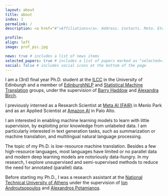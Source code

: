 ```yaml
---
layout: about
title: about
index: 1
permalink: /
description: <a href="#">Affiliations</a>. Address. Contacts. Moto. Etc.

profile:
align: left
image: prof_pic.jpg

news: true # includes a list of news items
selected_papers: true # includes a list of papers marked as "selected={true}"
social: false # includes social icons at the bottom of the page
---
```


I am a (3rd) final year Ph.D. student at the [ILCC](http://web.inf.ed.ac.uk/ilcc) in the University of Edinburgh
and a member of [EdinburghNLP](https://edinburghnlp.inf.ed.ac.uk/)
and [Statistical Machine Translation](http://www.statmt.org/ued/) groups,
under the supervision of [Barry Haddow](http://homepages.inf.ed.ac.uk/bhaddow/)
and [Alexandra Birch](http://homepages.inf.ed.ac.uk/abmayne/).

I previously interned as a Research Scientist at [Meta AI (FAIR)](https://ai.facebook.com/) in Menlo Park 
and as an Applied Scientist at [Amazon AI](https://www.amazon.science/) in Palo Alto.

I am interested in enabling machine learning models to learn with little supervision, 
by exploiting prior knowledge from unlabeled data.
I am particularly interested in text generation tasks, such as summarization or machine translation,
and multilingual natural language processing.

The topic of my Ph.D. is low-resource machine translation. Besides a few high-resource languages, most languages have
limited or no parallel data and modern deep learning models are notoriously data-hungry. 
In my research, I explore unsupervised and semi-supervised methods to reduce the need for annotated (parallel) data.

Before starting my Ph.D., I was a research assistant at
the [National Technical University of Athens](https://www.ntua.gr/en/)
under the supervision of [Ion Androutsopoulos](http://www2.aueb.gr/users/ion/)
and [Alexandros Potamianos](https://slp.cs.ece.ntua.gr/potam/).

